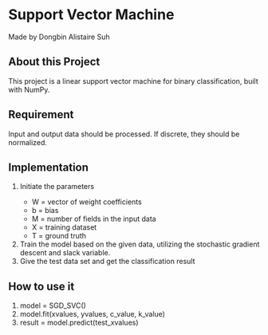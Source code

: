 <h1>Support Vector Machine</h1>
<p>Made by Dongbin Alistaire Suh</p>

<h2>About this Project</h2>
<div>
    <p>
        This project is a linear support vector machine for binary classification, built with NumPy.
    </p>
</div>

<h2>Requirement</h2>
<div>
    <p>Input and output data should be processed. If discrete, they should be normalized.</p>
</div>

<h2>Implementation</h2>
<div>
    <ol>
        <li>Initiate the parameters</li>
        <ul>
            <li>W = vector of weight coefficients</li>
            <li>b = bias</li>
            <li>M = number of fields in the input data</li>
            <li>X = training dataset</li>
            <li>T = ground truth</li>
        </ul>
        <li>Train the model based on the given data, utilizing the stochastic gradient descent and slack variable.</li>
        <li>Give the test data set and get the classification result</li>
    </ol>
</div>

<h2>How to use it</h2>
<div>
    <ol>
        <li>model = SGD_SVC()</li>
        <li>model.fit(xvalues, yvalues, c_value, k_value)</li>
        <li>result = model.predict(test_xvalues)</li>
    </ol>
</div>